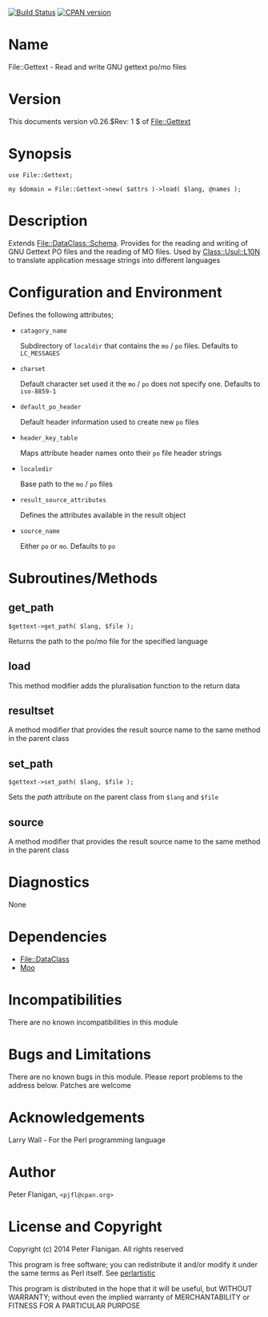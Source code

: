 [![Build Status](https://travis-ci.org/pjfl/p5-file-gettext.svg?branch=master)](https://travis-ci.org/pjfl/p5-file-gettext)
[![CPAN version](https://badge.fury.io/pl/File-Gettext.svg)](http://badge.fury.io/pl/File-Gettext)

# Name

File::Gettext - Read and write GNU gettext po/mo files

# Version

This documents version v0.26.$Rev: 1 $ of [File::Gettext](https://metacpan.org/pod/File::Gettext)

# Synopsis

    use File::Gettext;

    my $domain = File::Gettext->new( $attrs )->load( $lang, @names );

# Description

Extends [File::DataClass::Schema](https://metacpan.org/pod/File::DataClass::Schema). Provides for the reading and
writing of GNU Gettext PO files and the reading of MO files. Used by
[Class::Usul::L10N](https://metacpan.org/pod/Class::Usul::L10N) to translate application message strings into different
languages

# Configuration and Environment

Defines the following attributes;

- `catagory_name`

    Subdirectory of `localdir` that contains the `mo` / `po` files. Defaults
    to `LC_MESSAGES`

- `charset`

    Default character set used it the `mo` / `po` does not specify one. Defaults
    to `iso-8859-1`

- `default_po_header`

    Default header information used to create new `po` files

- `header_key_table`

    Maps attribute header names onto their `po` file header strings

- `localedir`

    Base path to the `mo` / `po` files

- `result_source_attributes`

    Defines the attributes available in the result object

- `source_name`

    Either `po` or `mo`. Defaults to `po`

# Subroutines/Methods

## get\_path

    $gettext->get_path( $lang, $file );

Returns the path to the po/mo file for the specified language

## load

This method modifier adds the pluralisation function to the return data

## resultset

A method modifier that provides the result source name to the same method
in the parent class

## set\_path

    $gettext->set_path( $lang, $file );

Sets the _path_ attribute on the parent class from `$lang` and `$file`

## source

A method modifier that provides the result source name to the same method
in the parent class

# Diagnostics

None

# Dependencies

- [File::DataClass](https://metacpan.org/pod/File::DataClass)
- [Moo](https://metacpan.org/pod/Moo)

# Incompatibilities

There are no known incompatibilities in this module

# Bugs and Limitations

There are no known bugs in this module.
Please report problems to the address below.
Patches are welcome

# Acknowledgements

Larry Wall - For the Perl programming language

# Author

Peter Flanigan, `<pjfl@cpan.org>`

# License and Copyright

Copyright (c) 2014 Peter Flanigan. All rights reserved

This program is free software; you can redistribute it and/or modify it
under the same terms as Perl itself. See [perlartistic](https://metacpan.org/pod/perlartistic)

This program is distributed in the hope that it will be useful,
but WITHOUT WARRANTY; without even the implied warranty of
MERCHANTABILITY or FITNESS FOR A PARTICULAR PURPOSE
